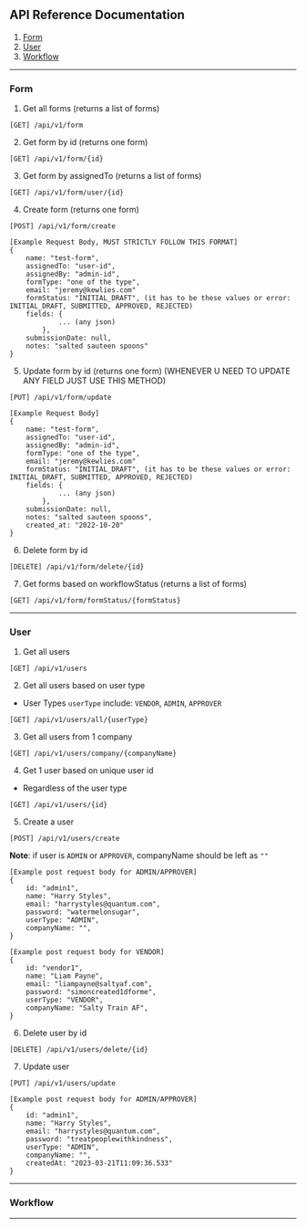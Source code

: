 ## API Reference Documentation
1. [Form](#Form)
2. [User](#User)
3. [Workflow](#Workflow)

---

### Form

1. Get all forms (returns a list of forms)

``[GET] /api/v1/form``

2. Get form by id (returns one form)

``[GET] /api/v1/form/{id}``

3. Get form by assignedTo (returns a list of forms)

``[GET] /api/v1/form/user/{id}``

4. Create form (returns one form)

``[POST] /api/v1/form/create``
```
[Example Request Body, MUST STRICTLY FOLLOW THIS FORMAT]
{ 
    name: "test-form",
    assignedTo: "user-id",
    assignedBy: "admin-id",
    formType: "one of the type",
    email: "jeremy@kewlies.com"
    formStatus: "INITIAL_DRAFT", (it has to be these values or error: INITIAL_DRAFT, SUBMITTED, APPROVED, REJECTED)
    fields: {
            ... (any json)
        },
    submissionDate: null,
    notes: "salted sauteen spoons"
}
```

5. Update form by id (returns one form) (WHENEVER U NEED TO UPDATE ANY FIELD JUST USE THIS METHOD)

``[PUT] /api/v1/form/update``
```
[Example Request Body]
{ 
    name: "test-form",
    assignedTo: "user-id",
    assignedBy: "admin-id",
    formType: "one of the type",
    email: "jeremy@kewlies.com"
    formStatus: "INITIAL_DRAFT", (it has to be these values or error: INITIAL_DRAFT, SUBMITTED, APPROVED, REJECTED)
    fields: {
            ... (any json)
        },
    submissionDate: null,
    notes: "salted sauteen spoons",
    created_at: "2022-10-20"    
}
```

6. Delete form by id

``[DELETE] /api/v1/form/delete/{id}``

7. Get forms based on workflowStatus (returns a list of forms)

``[GET] /api/v1/form/formStatus/{formStatus}``

---

### User 

1. Get all users

``[GET] /api/v1/users``

2. Get all users based on user type
- User Types `userType` include: `VENDOR`, `ADMIN`, `APPROVER`

``[GET] /api/v1/users/all/{userType}``

3. Get all users from 1 company

``[GET] /api/v1/users/company/{companyName}``

4. Get 1 user based on unique user id
- Regardless of the user type  

``[GET] /api/v1/users/{id}``

5. Create a user

``[POST] /api/v1/users/create``

**Note**: if user is `ADMIN` or `APPROVER`, companyName should be left as `""`
```
[Example post request body for ADMIN/APPROVER]
{
    id: "admin1",
    name: "Harry Styles",
    email: "harrystyles@quantum.com",
    password: "watermelonsugar",
    userType: "ADMIN",
    companyName: "",
}

[Example post request body for VENDOR]
{
    id: "vendor1",
    name: "Liam Payne",
    email: "liampayne@saltyaf.com",
    password: "simoncreated1dforme",
    userType: "VENDOR",
    companyName: "Salty Train AF",
}
```
6. Delete user by id

``[DELETE] /api/v1/users/delete/{id}``

7. Update user

``[PUT] /api/v1/users/update``

```
[Example post request body for ADMIN/APPROVER]
{
    id: "admin1",
    name: "Harry Styles",
    email: "harrystyles@quantum.com",
    password: "treatpeoplewithkindness",
    userType: "ADMIN",
    companyName: "",
    createdAt: "2023-03-21T11:09:36.533"
}

```


---

### Workflow

---
